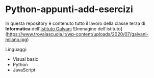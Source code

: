 # Python-appunti-add-esercizi

In questa repository è contenuto tutto il lavoro della classe terza di **Informatica** dell'[Istituto Galvani](https://www.iisgalvanimi.edu.it/)
![Immagine dell'istituto] (https://www.trovalascuola.it/wp-content/uploads/2020/07/galvani-milano.jpg)

Linguaggi:
- Visual basic
- Python
- JavaScript
